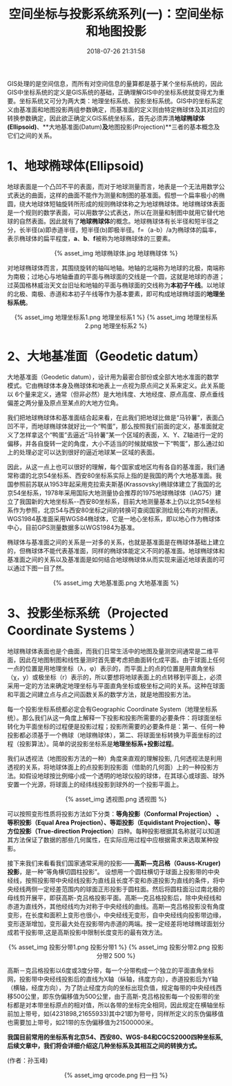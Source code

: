 ﻿---
title: 空间坐标与投影系统系列(一)：空间坐标和地图投影
date: 2018-07-26 21:31:58
categories:
  - 基础知识
  - 空间坐标与投影系统系列
tags:
  - 空间坐标系
  - 地图投影  
---

GIS处理的是空间信息，而所有对空间信息的量算都是基于某个坐标系统的，因此GIS中坐标系统的定义是GIS系统的基础，正确理解GIS中的坐标系统就变得尤为重要。坐标系统又可分为两大类：地理坐标系统、投影坐标系统。GIS中的坐标系定义由基准面和地图投影两组参数确定，而基准面的定义则由特定椭球体及其对应的转换参数确定，因此欲正确定义GIS系统坐标系，首先必须弄清**地球椭球体(Ellipsoid)**、**大地基准面(Datum)**及**地图投影(Projection)**三者的基本概念及它们之间的关系。

<!-- toc -->

# 1、地球椭球体(Ellipsoid)
 
地球表面是一个凸凹不平的表面，而对于地球测量而言，地表是一个无法用数学公式表达的曲面，这样的曲面不能作为测量和制图的基准面。假想一个扁率极小的椭圆，绕大地球体短轴旋转所形成的规则椭球体称之为地球椭球体。地球椭球体表面是一个规则的数学表面，可以用数学公式表达，所以在测量和制图中就用它替代地球的自然表面。因此就有了**地球椭球体**的概念。地球椭球体有长半径和短半径之分，长半径(a)即赤道半径，短半径(b)即极半径。f=（a-b）/a为椭球体的扁率，表示椭球体的扁平程度，**a**、**b**、**f**被称为地球椭球体的三要素。

<!-- more -->

<div align=center>
{% asset_img 地球椭球体.jpg 地球椭球体 %}
</div>

对地球椭球体而言，其围绕旋转的轴叫地轴。地轴的北端称为地球的北极，南端称为南极；过地心与地轴垂直的平面与椭球面的交线是一个圆，这就是地球的赤道；过英国格林威治天文台旧址和地轴的平面与椭球面的交线称为**本初子午线**。以地球的北极、南极、赤道和本初子午线等作为基本要素，即可构成地球椭球面的**地理坐标系统**。

<div align=center>
{% asset_img 地理坐标系1.png 地理坐标系1 %}
{% asset_img 地理坐标系2.png 地理坐标系2 %}
</div>


# 2、大地基准面（Geodetic datum）
大地基准面（Geodetic datum），设计用为最密合部份或全部大地水准面的数学模式。它由椭球体本身及椭球体和地表上一点视为原点间之关系来定义。此关系能以 6个量来定义，通常（但非必然）是大地纬度、大地经度、原点高度、原点垂线偏差之两分量及原点至某点的大地方位角。
 
我们把地球椭球体和基准面结合起来看，在此我们把地球比做是“马铃薯”，表面凸凹不平，而地球椭球体就好比一个“鸭蛋”，那么按照我们前面的定义，基准面就定义了怎样拿这个“鸭蛋”去逼近“马铃薯”某一个区域的表面，X、Y、Z轴进行一定的偏移，并各自旋转一定的角度，大小不适当的时候就缩放一下“鸭蛋”，那么通过如上的处理必定可以达到很好的逼近地球某一区域的表面。

因此，从这一点上也可以很好的理解，每个国家或地区均有各自的基准面，我们通常称谓的北京54坐标系、西安80坐标系实际上指的是我国的两个大地基准面。我国参照前苏联从1953年起采用克拉索夫斯基(Krassovsky)椭球体建立了我国的北京54坐标系，1978年采用国际大地测量协会推荐的1975地球椭球体（IAG75）建立了我国新的大地坐标系--西安80坐标系，目前大地测量基本上仍以北京54坐标系作为参照，北京54与西安80坐标之间的转换可查阅国家测绘局公布的对照表。 WGS1984基准面采用WGS84椭球体，它是一地心坐标系，即以地心作为椭球体中心，目前GPS测量数据多以WGS1984为基准。

椭球体与基准面之间的关系是一对多的关系，也就是基准面是在椭球体基础上建立的，但椭球体不能代表基准面，同样的椭球体能定义不同的基准面。地球椭球体和基准面之间的关系以及基准面是如何结合地球椭球体从而实现来逼近地球表面的可以通过下图一目了然。

<div align=center>
{% asset_img 大地基准面.png 大地基准面 %}
</div>

# 3、投影坐标系统（Projected Coordinate Systems ） 
地球椭球体表面也是个曲面，而我们日常生活中的地图及量测空间通常是二维平面，因此在地图制图和线性量测时首先要考虑把曲面转化成平面。由于球面上任何一点的位置是用地理坐标（λ，φ）表示的，而平面上的点的位置是用直角坐标（χ，у）或极坐标（r）表示的，所以要想将地球表面上的点转移到平面上，必须采用一定的方法来确定地理坐标与平面直角坐标或极坐标之间的关系。这种在球面和平面之间建立点与点之间函数关系的数学方法，就是地图投影方法。

每一个投影坐标系统都必定会有Geographic Coordinate System（地理坐标系统）。那么我们从这一角度上解释一下投影和投影所需要的必要条件：将球面坐标转化为平面坐标的过程便是投影过程；投影所需要的必要条件是：第一、任何一种投影都必须基于一个椭球（地球椭球体），第二、将球面坐标转换为平面坐标的过程（投影算法）。简单的说投影坐标系是**地理坐标系+投影过程**。

我们从透视法（地图投影方法的一种）角度来直观的理解投影, 几何透视法是利用透视的关系，将地球体面上的点投影到投影面（借助的几何面）上的一种投影方法。如假设地球按比例缩小成一个透明的地球仪般的球体，在其球心或球面、球外安置一个光源，将球面上的经纬线投影到球外的一个投影平面上。

<div align=center>
{% asset_img 透视图.png 透视图 %}
</div>

可以按照变形性质将投影方法如下分类：**等角投影（Conformal  Projection） 、   等积投影（Equal Area Projection）、等距投影（Equidistant Projection）、等方位投影（True-direction Projection**）四种。每种投影根据其名称就可以知道其方法保证了数据的那些几何属性，在实际应用过程中应根据需求来选取某种投影。

接下来我们来看看我们国家通常采用的投影——**高斯—克吕格（Gauss-Kruger)投影**，是一种“等角横切圆柱投影”。 设想用一个圆柱横切于球面上投影带的中央经线，按照投影带中央经线投影为直线且长度不变和赤道投影为直线的条件，将中央经线两侧一定经差范围内的球面正形投影于圆柱面。然后将圆柱面沿过南北极的母线剪开展平，即获高斯-克吕格投影平面。高斯—克吕格投影后，除中央经线和赤道为直线外，其他经线均为对称于中央经线的曲线。高斯—克吕格投影没有角度变形，在长度和面积上变形也很小，中央经线无变形，自中央经线向投影带边缘，变形逐渐增加，变形最大处在投影带内赤道的两端。按一定经差将地球椭球面划分成若干投影带,这是高斯投影中限制长度变形的最有效方法。   

<div align=center>
{% asset_img 投影分带1.png 投影分带1 %}
{% asset_img 投影分带2.png 投影分带2 500 %}
</div>

高斯－克吕格投影以6度或3度分带，每一个分带构成一个独立的平面直角坐标网，投影带中央经线投影后的直线为X轴（纵轴，纬度方向），赤道投影后为Y轴（横轴，经度方向），为了防止经度方向的坐标出现负值，规定每带的中央经线西移500公里，即东伪偏移值为500公里，由于高斯-克吕格投影每一个投影带的坐标都是对本带坐标原点的相对值，所以各带的坐标完全相同，因此规定在横轴坐标前加上带号，如(4231898,21655933)其中21即为带号，同样所定义的东伪偏移值也需要加上带号，如21带的东伪偏移值为21500000米。

**我国目前常用的坐标系有北京54、西安80、WGS-84和CGCS2000四种坐标系,后续文章中，我们将会详细介绍这几种坐标系及其相互之间的转换方式。**

(作者：孙玉峰)

<div align=center>
{% asset_img qrcode.png 扫一扫 %}
</div>